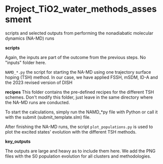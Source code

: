 # Project_TiO2_water_methods_assessment
scripts and selected outputs from performing the nonadiabatic molecular dynamics (NA-MD) runs

**scripts** 

Again, the inputs are part of the outcome from the previous steps. No "inputs" folder here.

`NAMD_*.py` the script for starting the NA-MD using one trajectory surface hoping
(TSH) method. In our case, we have applied FSSH, mSDM, ID-A and the 2023 revised version
of DISH

**recipes** 
This folder contains the pre-defined recipes for the different TSH schemes. Don't modify
this folder, just leave in the same directory where the NA-MD runs are conducted.

To start the calculations, simply run the NAMD_*py file with Python or call it with
the submit (submit_template.slm) file.

After finishing the NA-MD runs, the script `plot_populations.py` is used to plot the excited 
states' evolution with the different TSH methods.

**key_outputs**

The outputs are large and heavy as to include them here. We add the PNG files
with the S0 population evolution for all clusters and methodologies.



